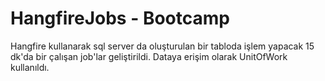 # HangfireJobs - Bootcamp

Hangfire kullanarak sql server da oluşturulan bir tabloda işlem yapacak 15 dk'da bir çalışan job'lar geliştirildi.
Dataya erişim olarak UnitOfWork kullanıldı.


